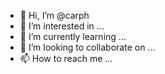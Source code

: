 - 👋 Hi, I’m @carph
- 👀 I’m interested in ...
- 🌱 I’m currently learning ...
- 💞️ I’m looking to collaborate on ...
- 📫 How to reach me ...

<!---
carph/carph is a ✨ special ✨ repository because its `README.md` (this file) appears on your GitHub profile.
You can click the Preview link to take a look at your changes.
--->
